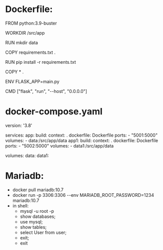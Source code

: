# Dockerfile:

FROM python:3.9-buster

WORKDIR /src/app

RUN mkdir data

COPY requirements.txt .

RUN pip install -r requirements.txt

COPY * .

ENV FLASK_APP=main.py

CMD ["flask", "run", "--host", "0.0.0.0"]


# docker-compose.yaml

version: '3.8'

services:
  app:
    build:
      context: .
      dockerfile: Dockerfile
    ports:
      - "5001:5000"
    volumes:
      - data:/src/app/data
  app1:
    build:
      context: .
      dockerfile: Dockerfile
    ports:
      - "5002:5000"
    volumes:
      - data1:/src/app/data

volumes:
  data:
  data1:

# Mariadb:
- docker pull mariadb:10.7 
- docker run -p 3306:3306 --env MARIADB_ROOT_PASSWORD=1234 mariadb:10.7 
- in shell:
  - mysql -u root -p
  - show databases;
  - use mysql;
  - show tables;
  - select User from user;
  - exit;
  - exit


